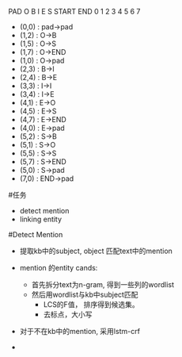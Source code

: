 PAD O B I E S START END
0   1 2 3 4 5 6      7
* (0,0) : pad->pad
* (1,2) : O->B
* (1,5) : O->S
* (1,7) : O->END
* (1,0) : O->pad
* (2,3) : B->I
* (2,4) : B->E
* (3,3) : I->I
* (3,4) : I->E
* (4,1) : E->O
* (4,5) : E->S
* (4,7) : E->END
* (4,0) : E->pad
* (5,2) : S->B
* (5,1) : S->O
* (5,5) : S->S
* (5,7) : S->END
* (5,0) : S->pad
* (7,0) : END->pad

#任务
* detect mention
* linking entity

#Detect Mention
* 提取kb中的subject, object 匹配text中的mention

* mention 的entity cands:
    * 首先拆分text为n-gram, 得到一些列的wordlist
    * 然后用wordlist与kb中subject匹配
        * LCS的F值， 排序得到候选集。
        * 去标点，大小写
        
* 对于不在kb中的mention, 采用lstm-crf

* 
